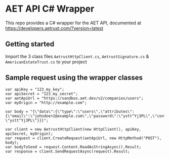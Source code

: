 # AET API C# Wrapper
This repo provides a C# wrapper for the AET API, documented at https://developers.aetrust.com/?version=latest

## Getting started
Import the 3 class files `AetrustHttpClient.cs`, `AetrustSignature.cs` & `AmericanEstateTrust.cs` to your project  

## Sample request using the wrapper classes
```
var apiKey = "123_my_key";
var apiSecret = "123_my_secret";
var aetApiUrl = "https://sandbox.aet.dev/v2/companies/users";
var myOrigin = "http://example.com";

var body = "{\"data\":{\"type\":\"users\",\"attributes\":{\"email\":\"johndoe+2@example.com\",\"password\":\"ystt^Yj3PL\",\"confirmPassword\": \"ystt^Yj3PL\"}}}";

var client = new AetrustHttpClient(new HttpClient(), apiKey, apiSecret, myOrigin);
var request = client.CreateRequest(aetApiUrl, new HttpMethod("POST"), body);
var bodyToSend = request.Content.ReadAsStringAsync().Result;
var response = client.SendRequestAsync(request).Result;
```
